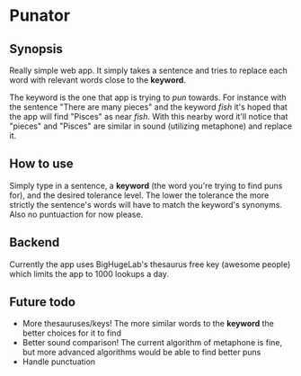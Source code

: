 # Punator

## Synopsis

Really simple web app. It simply takes a sentence and tries to replace each word with relevant words close to the **keyword**.

The keyword is the one that app is trying to *pun* towards. For instance with the sentence "There are many pieces" and the keyword *fish* it's hoped that the app will find "Pisces" as near *fish*. With this nearby word it'll notice that "pieces" and "Pisces" are similar in sound (utilizing metaphone) and replace it. 

## How to use

Simply type in a sentence, a **keyword** (the word you're trying to find puns for), and the desired tolerance level. The lower the tolerance the more strictly the sentence's words will have to match the keyword's synonyms. Also no puntuaction for now please.


## Backend

Currently the app uses BigHugeLab's thesaurus free key (awesome people) which limits the app to 1000 lookups a day. 

## Future todo

* More thesauruses/keys! The more similar words to the **keyword** the better choices for it to find
* Better sound comparison! The current algorithm of metaphone is fine, but more advanced algorithms would be able to find better puns
* Handle punctuation




